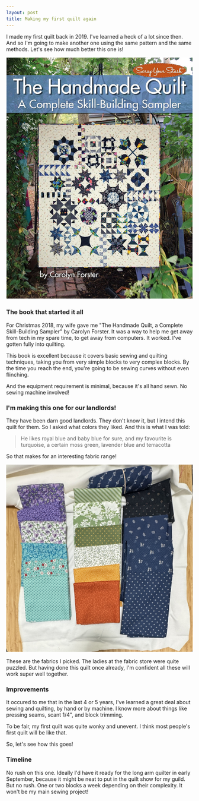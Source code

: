 ```yaml
---
layout: post
title: Making my first quilt again
---
```

I made my first quilt back in 2019. I've learned a heck of a lot since then. And so I'm going to make another one using the same pattern and the same methods. Let's see how much better this one is!


<img src="/images/handmade-quilt-book-cover.png" alt="Book cover. The Handmade Quilt. A Complete Skill-Building Sampler. By Carolyn Forster. With a photo of the quilt, 21 different blocks.">

### The book that started it all
For Christmas 2018, my wife gave me "The Handmade Quilt, a Complete Skill-Building Sampler" by Carolyn Forster. It was a way to help me get away from tech in my spare time, to get away from computers. It worked. I've gotten fully into quilting.

This book is excellent because it covers basic sewing and quilting techniques, taking you from very simple blocks to very complex blocks. By the time you reach the end, you're going to be sewing curves without even flinching.

And the equipment requirement is minimal, because it's all hand sewn. No sewing machine involved!

### I'm making this one for our landlords!
They have been darn good landlords. They don't know it, but I intend this quilt for them. So I asked what colors they liked. And this is what I was told:

> He likes royal blue and baby blue for sure, and my favourite is turquoise, a certain moss green, lavender blue and terracotta

So that makes for an interesting fabric range!

<img src="/images/handmade-quilt-fabrics.jpg" alt="A bunch of different fabrics, mostly quarter yards, in blues, greens, lavenders, and oranges, all with different print patterns.">

These are the fabrics I picked. The ladies at the fabric store were quite puzzled. But having done this quilt once already, I'm confident all these will work super well together.

### Improvements
It occured to me that in the last 4 or 5 years, I've learned a great deal about sewing and quilting, by hand or by machine. I know more about things like pressing seams, scant 1/4", and block trimming.

To be fair, my first quilt was quite wonky and unevent. I think most people's first quilt will be like that. 

So, let's see how this goes!

### Timeline

No rush on this one. Ideally I'd have it ready for the long arm quilter in early September, because it might be neat to put in the quilt show for my guild. But no rush. One or two blocks a week depending on their complexity. It won't be my main sewing project!

